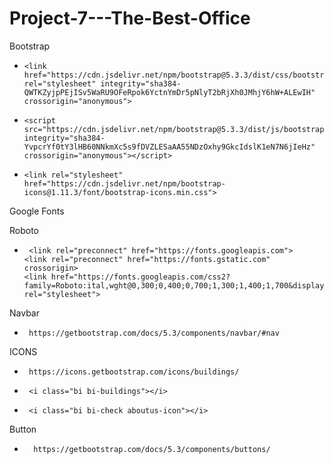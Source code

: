 # Project-7---The-Best-Office
Bootstrap 
+     <link href="https://cdn.jsdelivr.net/npm/bootstrap@5.3.3/dist/css/bootstrap.min.css" rel="stylesheet" integrity="sha384-QWTKZyjpPEjISv5WaRU9OFeRpok6YctnYmDr5pNlyT2bRjXh0JMhjY6hW+ALEwIH" crossorigin="anonymous">
+     <script src="https://cdn.jsdelivr.net/npm/bootstrap@5.3.3/dist/js/bootstrap.bundle.min.js" integrity="sha384-YvpcrYf0tY3lHB60NNkmXc5s9fDVZLESaAA55NDzOxhy9GkcIdslK1eN7N6jIeHz" crossorigin="anonymous"></script>
+     <link rel="stylesheet" href="https://cdn.jsdelivr.net/npm/bootstrap-icons@1.11.3/font/bootstrap-icons.min.css">
Google Fonts

Roboto
+      <link rel="preconnect" href="https://fonts.googleapis.com">
      <link rel="preconnect" href="https://fonts.gstatic.com" crossorigin>
      <link href="https://fonts.googleapis.com/css2?family=Roboto:ital,wght@0,300;0,400;0,700;1,300;1,400;1,700&display=swap" rel="stylesheet">
Navbar
+      https://getbootstrap.com/docs/5.3/components/navbar/#nav
ICONS
+      https://icons.getbootstrap.com/icons/buildings/
+      <i class="bi bi-buildings"></i>
+      <i class="bi bi-check aboutus-icon"></i>
Button
+       https://getbootstrap.com/docs/5.3/components/buttons/
